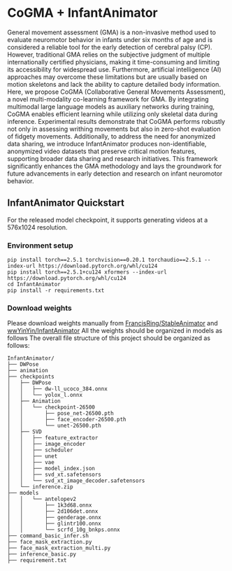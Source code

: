 # CoGMA + InfantAnimator
General movement assessment (GMA) is a non-invasive method used to evaluate neuromotor behavior in infants under six months of age and is considered a reliable tool for the early detection of cerebral palsy (CP). However, traditional GMA relies on the subjective judgment of multiple internationally certified physicians, making it time-consuming and limiting its accessibility for widespread use. Furthermore, artificial intelligence (AI) approaches may overcome these limitations but are usually based on motion skeletons and lack the ability to capture detailed body information. Here, we propose CoGMA (Collaborative General Movements Assessment), a novel multi-modality co-learning framework for GMA. By integrating multimodal large language models as auxiliary networks during training, CoGMA enables efficient learning while utilizing only skeletal data during inference. Experimental results demonstrate that CoGMA performs robustly not only in assessing writhing movements but also in zero-shot evaluation of fidgety movements. Additionally, to address the need for anonymized data sharing, we introduce InfantAnimator produces non-identifiable, anonymized video datasets that preserve critical motion features, supporting broader data sharing and research initiatives. This framework significantly enhances the GMA methodology and lays the groundwork for future advancements in early detection and research on infant neuromotor behavior.

## InfantAnimator Quickstart
For the released model checkpoint, it supports generating videos at a 576x1024 resolution.
### Environment setup
```
pip install torch==2.5.1 torchvision==0.20.1 torchaudio==2.5.1 --index-url https://download.pytorch.org/whl/cu124
pip install torch==2.5.1+cu124 xformers --index-url https://download.pytorch.org/whl/cu124
cd InfantAnimator
pip install -r requirements.txt
```
### Download weights
Please download weights manually from [FrancisRing/StableAnimator](https://huggingface.co/FrancisRing/StableAnimator) and [wwYinYin/InfantAnimator](https://huggingface.co/wwYinYin/InfantAnimator)
All the weights should be organized in models as follows The overall file structure of this project should be organized as follows:
```
InfantAnimator/
├── DWPose
├── animation
├── checkpoints
│   ├── DWPose
│   │   ├── dw-ll_ucoco_384.onnx
│   │   └── yolox_l.onnx
│   ├── Animation
│   │   └── checkpoint-26500
│   │       ├── pose_net-26500.pth
│   │       ├── face_encoder-26500.pth
│   │       └── unet-26500.pth
│   ├── SVD
│   │   ├── feature_extractor
│   │   ├── image_encoder
│   │   ├── scheduler
│   │   ├── unet
│   │   ├── vae
│   │   ├── model_index.json
│   │   ├── svd_xt.safetensors
│   │   └── svd_xt_image_decoder.safetensors
│   └── inference.zip
├── models
│   │   └── antelopev2
│   │       ├── 1k3d68.onnx
│   │       ├── 2d106det.onnx
│   │       ├── genderage.onnx
│   │       ├── glintr100.onnx
│   │       └── scrfd_10g_bnkps.onnx
├── command_basic_infer.sh
├── face_mask_extraction.py
├── face_mask_extraction_multi.py
├── inference_basic.py
├── requirement.txt
